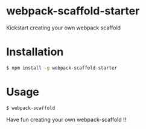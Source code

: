 # webpack-scaffold-starter
Kickstart creating your own webpack scaffold

# Installation
```bash
$ npm install -g webpack-scaffold-starter
```

# Usage
```bash
$ webpack-scaffold
```
Have fun creating your own webpack-scaffold !!
